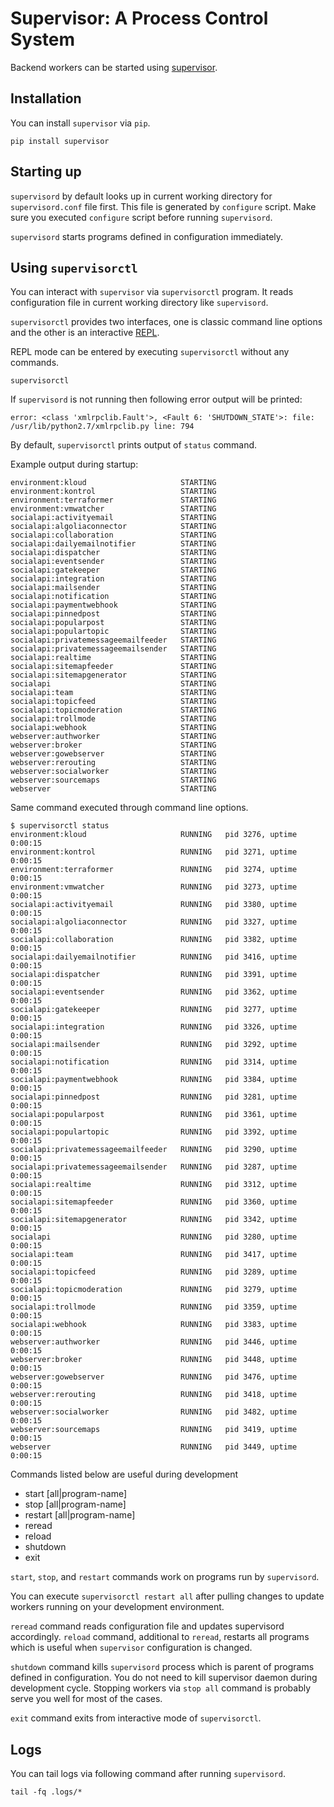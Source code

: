 # Supervisor: A Process Control System

Backend workers can be started using
[supervisor](http://supervisord.org).

## Installation

You can install `supervisor` via `pip`.

```shell
pip install supervisor
```

## Starting up

`supervisord` by default looks up in current working directory for
`supervisord.conf` file first.  This file is generated by `configure`
script.  Make sure you executed `configure` script before running
`supervisord`.

`supervisord` starts programs defined in configuration immediately.

## Using `supervisorctl`

You can interact with `supervisor` via `supervisorctl` program.  It
reads configuration file in current working directory like
`supervisord`.

`supervisorctl` provides two interfaces, one is classic command line
options and the other is an interactive
[REPL](https://en.wikipedia.org/wiki/Read–eval–print_loop).

REPL mode can be entered by executing `supervisorctl` without any
commands.

```shell
supervisorctl
```

If `supervisord` is not running then following error output will be
printed:

```
error: <class 'xmlrpclib.Fault'>, <Fault 6: 'SHUTDOWN_STATE'>: file: /usr/lib/python2.7/xmlrpclib.py line: 794
```

By default, `supervisorctl` prints output of `status` command.

Example output during startup:

```
environment:kloud                     STARTING
environment:kontrol                   STARTING
environment:terraformer               STARTING
environment:vmwatcher                 STARTING
socialapi:activityemail               STARTING
socialapi:algoliaconnector            STARTING
socialapi:collaboration               STARTING
socialapi:dailyemailnotifier          STARTING
socialapi:dispatcher                  STARTING
socialapi:eventsender                 STARTING
socialapi:gatekeeper                  STARTING
socialapi:integration                 STARTING
socialapi:mailsender                  STARTING
socialapi:notification                STARTING
socialapi:paymentwebhook              STARTING
socialapi:pinnedpost                  STARTING
socialapi:popularpost                 STARTING
socialapi:populartopic                STARTING
socialapi:privatemessageemailfeeder   STARTING
socialapi:privatemessageemailsender   STARTING
socialapi:realtime                    STARTING
socialapi:sitemapfeeder               STARTING
socialapi:sitemapgenerator            STARTING
socialapi                             STARTING
socialapi:team                        STARTING
socialapi:topicfeed                   STARTING
socialapi:topicmoderation             STARTING
socialapi:trollmode                   STARTING
socialapi:webhook                     STARTING
webserver:authworker                  STARTING
webserver:broker                      STARTING
webserver:gowebserver                 STARTING
webserver:rerouting                   STARTING
webserver:socialworker                STARTING
webserver:sourcemaps                  STARTING
webserver                             STARTING
```

Same command executed through command line options.

```
$ supervisorctl status
environment:kloud                     RUNNING   pid 3276, uptime 0:00:15
environment:kontrol                   RUNNING   pid 3271, uptime 0:00:15
environment:terraformer               RUNNING   pid 3274, uptime 0:00:15
environment:vmwatcher                 RUNNING   pid 3273, uptime 0:00:15
socialapi:activityemail               RUNNING   pid 3380, uptime 0:00:15
socialapi:algoliaconnector            RUNNING   pid 3327, uptime 0:00:15
socialapi:collaboration               RUNNING   pid 3382, uptime 0:00:15
socialapi:dailyemailnotifier          RUNNING   pid 3416, uptime 0:00:15
socialapi:dispatcher                  RUNNING   pid 3391, uptime 0:00:15
socialapi:eventsender                 RUNNING   pid 3362, uptime 0:00:15
socialapi:gatekeeper                  RUNNING   pid 3277, uptime 0:00:15
socialapi:integration                 RUNNING   pid 3326, uptime 0:00:15
socialapi:mailsender                  RUNNING   pid 3292, uptime 0:00:15
socialapi:notification                RUNNING   pid 3314, uptime 0:00:15
socialapi:paymentwebhook              RUNNING   pid 3384, uptime 0:00:15
socialapi:pinnedpost                  RUNNING   pid 3281, uptime 0:00:15
socialapi:popularpost                 RUNNING   pid 3361, uptime 0:00:15
socialapi:populartopic                RUNNING   pid 3392, uptime 0:00:15
socialapi:privatemessageemailfeeder   RUNNING   pid 3290, uptime 0:00:15
socialapi:privatemessageemailsender   RUNNING   pid 3287, uptime 0:00:15
socialapi:realtime                    RUNNING   pid 3312, uptime 0:00:15
socialapi:sitemapfeeder               RUNNING   pid 3360, uptime 0:00:15
socialapi:sitemapgenerator            RUNNING   pid 3342, uptime 0:00:15
socialapi                             RUNNING   pid 3280, uptime 0:00:15
socialapi:team                        RUNNING   pid 3417, uptime 0:00:15
socialapi:topicfeed                   RUNNING   pid 3289, uptime 0:00:15
socialapi:topicmoderation             RUNNING   pid 3279, uptime 0:00:15
socialapi:trollmode                   RUNNING   pid 3359, uptime 0:00:15
socialapi:webhook                     RUNNING   pid 3383, uptime 0:00:15
webserver:authworker                  RUNNING   pid 3446, uptime 0:00:15
webserver:broker                      RUNNING   pid 3448, uptime 0:00:15
webserver:gowebserver                 RUNNING   pid 3476, uptime 0:00:15
webserver:rerouting                   RUNNING   pid 3418, uptime 0:00:15
webserver:socialworker                RUNNING   pid 3482, uptime 0:00:15
webserver:sourcemaps                  RUNNING   pid 3419, uptime 0:00:15
webserver                             RUNNING   pid 3449, uptime 0:00:15
```

Commands listed below are useful during development

- start [all|program-name]
- stop [all|program-name]
- restart [all|program-name]
- reread
- reload
- shutdown
- exit

`start`, `stop`, and `restart` commands work on programs run by
`supervisord`.

You can execute `supervisorctl restart all` after pulling changes to
update workers running on your development environment.

`reread` command reads configuration file and updates supervisord
accordingly.  `reload` command, additional to `reread`, restarts all
programs which is useful when `supervisor` configuration is changed.

`shutdown` command kills `supervisord` process which is parent of
programs defined in configuration.  You do not need to kill supervisor
daemon during development cycle.  Stopping workers via `stop all`
command is probably serve you well for most of the cases.

`exit` command exits from interactive mode of `supervisorctl`.

## Logs

You can tail logs via following command after running `supervisord`.

```shell
tail -fq .logs/*
```
